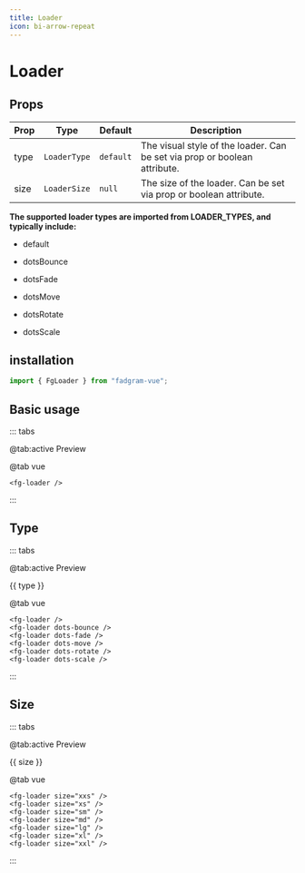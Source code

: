 ```yaml
---
title: Loader
icon: bi-arrow-repeat
---
```


<script setup lang="ts">
    import { ref } from 'vue';
    const LOADER_TYPES = [
  "default",
  "dotsBounce",
  "dotsFade",
  "dotsMove",
  "dotsRotate",
  "dotsScale",
]
    const sizes = ref<string>([
        'xxs',
        'xs',
        'sm',
        'md',
        'lg',
        'xl',
        'xxl',
    ]);

</script>

# Loader

## Props

| Prop | Type         | Default   | Description                                                               |
| ---- | ------------ | --------- | ------------------------------------------------------------------------- |
| type | `LoaderType` | `default` | The visual style of the loader. Can be set via prop or boolean attribute. |
| size | `LoaderSize` | `null`    | The size of the loader. Can be set via prop or boolean attribute.         |

**The supported loader types are imported from LOADER_TYPES, and typically include:**

- default

- dotsBounce

- dotsFade

- dotsMove

- dotsRotate

- dotsScale

## installation

```ts
import { FgLoader } from "fadgram-vue";
```

## Basic usage

::: tabs

@tab:active Preview

<fg-loader/>

@tab vue

```vue
<fg-loader />
```

:::

## Type

::: tabs

@tab:active Preview

<div class="grid grid-cols-3 md:grid-cols-4 lg:grid-cols-6 xl:grid-cols-8 gap-4 mt-3 mb-4">
    <div v-for="type in LOADER_TYPES" class="col" :key="type">
        <div class="flex flex-col items-center bg-white dark:bg-gray-700 rounded-lg hover:text-primary cursor-pointer">
            <fg-loader class="w-10 h-10 mt-6" :type="type" />
            <div class="my-3 text-center text-xs">{{ type }}</div>
        </div>
    </div>
</div>

@tab vue

```vue
<fg-loader />
<fg-loader dots-bounce />
<fg-loader dots-fade />
<fg-loader dots-move />
<fg-loader dots-rotate />
<fg-loader dots-scale />
```

:::

## Size

::: tabs

@tab:active Preview

<div class="grid grid-cols-3 md:grid-cols-4 lg:grid-cols-6 xl:grid-cols-8 gap-4 mt-3 mb-4">
    <div v-for="size in sizes" class="col" :key="size">
        <div class="flex flex-col items-center bg-white dark:bg-gray-700 rounded-lg hover:text-primary cursor-pointer">
            <fg-loader class="mt-6" :size="size" />
            <div class="my-3 text-center text-xs">{{ size }}</div>
        </div>
    </div>
</div>

@tab vue

```vue
<fg-loader size="xxs" />
<fg-loader size="xs" />
<fg-loader size="sm" />
<fg-loader size="md" />
<fg-loader size="lg" />
<fg-loader size="xl" />
<fg-loader size="xxl" />
```

:::

